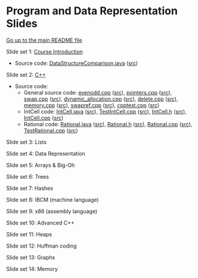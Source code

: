 Program and Data Representation Slides
======================================

[Go up to the main README file](../README.html)

Slide set 1: [Course Introduction](01-intro.html)

- Source code: [DataStructureComparison.java](src/01-intro/DataStructureComparison.java.html) ([src](src/01-intro/DataStructureComparison.java))


Slide set 2: [C++](02-cpp.html)

- Source code:
  - General source code: 
    [evenodd.cpp](src/02-cpp/evenodd.cpp.html) ([src](src/02-cpp/evenodd.cpp)),
    [pointers.cpp](src/02-cpp/pointers.cpp.html) ([src](src/02-cpp/pointers.cpp)), 
    [swap.cpp](src/02-cpp/swap.cpp.html) ([src](src/02-cpp/swap.cpp)),
    [dynamic_allocation.cpp](src/02-cpp/dynamic_allocation.cpp.html) ([src](src/02-cpp/dynamic_allocation.cpp)),
    [delete.cpp](src/02-cpp/delete.cpp.html) ([src](src/02-cpp/delete.cpp)),
    [memory.cpp](src/02-cpp/memory.cpp.html) ([src](src/02-cpp/memory.cpp)),
    [swapref.cpp](src/02-cpp/swapref.cpp.html) ([src](src/02-cpp/swapref.cpp)),
    [cpptest.cpp](src/02-cpp/cpptest.cpp.html) ([src](src/02-cpp/cpptest.cpp))
  - IntCell code: 
    [IntCell.java](src/02-cpp/IntCell.java.html) ([src](src/02-cpp/IntCell.java)), 
    [TestIntCell.cpp](src/02-cpp/TestIntCell.cpp.html) ([src](src/02-cpp/TestIntCell.cpp)),
    [IntCell.h](src/02-cpp/IntCell.h.html) ([src](src/02-cpp/IntCell.h)), 
    [IntCell.cpp](src/02-cpp/IntCell.cpp.html) ([src](src/02-cpp/IntCell.cpp))
  - Rational code: 
    [Rational.java](src/02-cpp/Rational.java.html) ([src](src/02-cpp/Rational.java)), 
    [Rational.h](src/02-cpp/Rational.h.html) ([src](src/02-cpp/Rational.h)),
    [Rational.cpp](src/02-cpp/Rational.cpp.html) ([src](src/02-cpp/Rational.cpp)), 
    [TestRational.cpp](src/02-cpp/TestRational.cpp.html) ([src](src/02-cpp/TestRational.cpp))

Slide set 3: Lists

Slide set 4: Data Representation

Slide set 5: Arrays & Big-Oh

Slide set 6: Trees

Slide set 7: Hashes

Slide set 8: IBCM (machine language)

Slide set 9: x86 (assembly language)

Slide set 10: Advanced C++

Slide set 11: Heaps

Slide set 12: Huffman coding

Slide set 13: Graphs

Slide set 14: Memory
